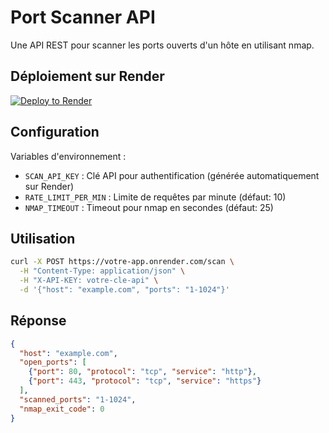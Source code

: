 # Port Scanner API

Une API REST pour scanner les ports ouverts d'un hôte en utilisant nmap.

## Déploiement sur Render

[![Deploy to Render](https://render.com/images/deploy-to-render-button.svg)](https://render.com/deploy?repo=https://github.com/Isaquito9389/port-scanner-api)

## Configuration

Variables d'environnement :
- `SCAN_API_KEY` : Clé API pour authentification (générée automatiquement sur Render)
- `RATE_LIMIT_PER_MIN` : Limite de requêtes par minute (défaut: 10)
- `NMAP_TIMEOUT` : Timeout pour nmap en secondes (défaut: 25)

## Utilisation

```bash
curl -X POST https://votre-app.onrender.com/scan \
  -H "Content-Type: application/json" \
  -H "X-API-KEY: votre-cle-api" \
  -d '{"host": "example.com", "ports": "1-1024"}'
```

## Réponse

```json
{
  "host": "example.com",
  "open_ports": [
    {"port": 80, "protocol": "tcp", "service": "http"},
    {"port": 443, "protocol": "tcp", "service": "https"}
  ],
  "scanned_ports": "1-1024",
  "nmap_exit_code": 0
}
```